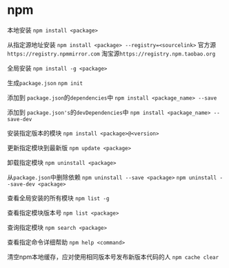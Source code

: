 # npm

本地安装
`npm install <package>`

从指定源地址安装
`npm install <package> --registry=<sourcelink>`
官方源`https://registry.npmmirror.com`
淘宝源`https://registry.npm.taobao.org`

全局安装
`npm install -g <package>`

生成`package.json`
`npm init`

添加到 `package.json`的`dependencies`中
`npm install <package_name> --save`


添加到 `package.json's`的`devDependencies`中
`npm install <package_name> --save-dev`

安装指定版本的模块
`npm install <package>@<version>`

更新指定模块到最新版
`npm update <package>`

卸载指定模块
`npm uninstall <package>`

从`package.json`中删除依赖
`npm uninstall --save <package>`
`npm uninstall --save-dev <package>`

查看全局安装的所有模块
`npm list -g`

查看指定模块版本号
`npm list <package>`

查询指定模块
`npm search <package>`

查看指定命令详细帮助
`npm help <command>`

清空npm本地缓存，应对使用相同版本号发布新版本代码的人
`npm cache clear`
